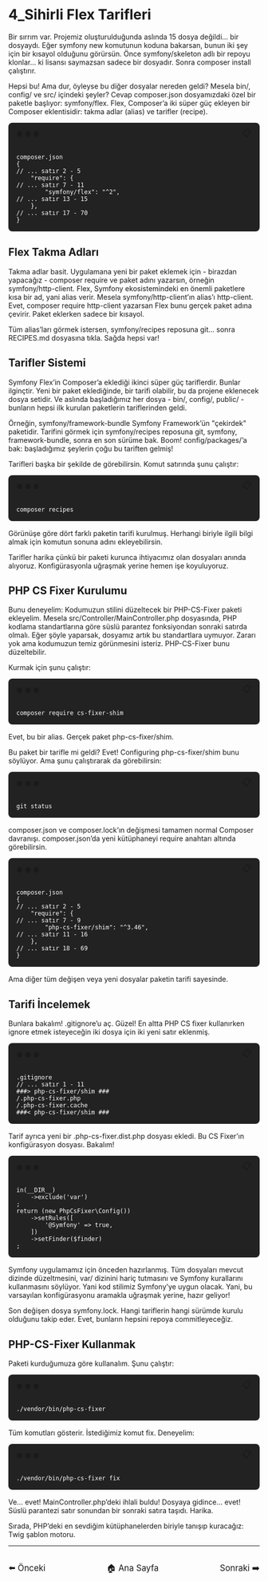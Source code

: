 # 4_Sihirli Flex Tarifleri

Bir sırrım var. Projemiz oluşturulduğunda aslında 15 dosya değildi... bir dosyaydı. Eğer symfony new komutunun koduna bakarsan, bunun iki şey için bir kısayol olduğunu görürsün. Önce symfony/skeleton adlı bir repoyu klonlar... ki lisansı saymazsan sadece bir dosyadır. Sonra composer install çalıştırır.

Hepsi bu! Ama dur, öyleyse bu diğer dosyalar nereden geldi? Mesela bin/, config/ ve src/ içindeki şeyler? Cevap composer.json dosyamızdaki özel bir paketle başlıyor: symfony/flex. Flex, Composer’a iki süper güç ekleyen bir Composer eklentisidir: takma adlar (alias) ve tarifler (recipe).

<div class="terminal-wrapper bg-black-4 rounded-t" style="background:#222; border-radius:8px; margin-bottom:16px;">
  <div class="flex justify-between py-1 px-3" style="display:flex; justify-content:space-between; align-items:center; padding:8px 16px;">
    <div class="terminal-controls">
      <span>●</span>
      <span>●</span>
      <span>●</span>
    </div>
    <div class="terminal-copy js-activate-clipboard">
      <span class="fa fa-clipboard text-white" title="Copy Code" style="cursor:pointer; font-size:18px;" onclick="navigator.clipboard.writeText('composer.json\n{\n// ... satır 2 - 5\n    \"require\": {\n// ... satır 7 - 11\n        \"symfony/flex\": \"^2\",\n// ... satır 13 - 15\n    },\n// ... satır 17 - 70\n}')">📋</span>
      <span class="js-copy-button-text"></span>
    </div>
  </div>
  <div class="js-copy-clipboard-target">
    <pre class="notranslate" style="color:#fff; margin:0; padding:16px;"><code class="language-json">composer.json
{
// ... satır 2 - 5
    "require": {
// ... satır 7 - 11
        "symfony/flex": "^2",
// ... satır 13 - 15
    },
// ... satır 17 - 70
}</code></pre>
  </div>
</div>

## Flex Takma Adları

Takma adlar basit. Uygulamana yeni bir paket eklemek için - birazdan yapacağız - composer require ve paket adını yazarsın, örneğin symfony/http-client. Flex, Symfony ekosistemindeki en önemli paketlere kısa bir ad, yani alias verir. Mesela symfony/http-client’ın alias’ı http-client. Evet, composer require http-client yazarsan Flex bunu gerçek paket adına çevirir. Paket eklerken sadece bir kısayol.

Tüm alias’ları görmek istersen, symfony/recipes reposuna git... sonra RECIPES.md dosyasına tıkla. Sağda hepsi var!

## Tarifler Sistemi

Symfony Flex’in Composer’a eklediği ikinci süper güç tariflerdir. Bunlar ilginçtir. Yeni bir paket eklediğinde, bir tarifi olabilir, bu da projene eklenecek dosya setidir. Ve aslında başladığımız her dosya - bin/, config/, public/ - bunların hepsi ilk kurulan paketlerin tariflerinden geldi.

Örneğin, symfony/framework-bundle Symfony Framework’ün "çekirdek" paketidir. Tarifini görmek için symfony/recipes reposuna git, symfony, framework-bundle, sonra en son sürüme bak. Boom! config/packages/’a bak: başladığımız şeylerin çoğu bu tariften gelmiş!

Tarifleri başka bir şekilde de görebilirsin. Komut satırında şunu çalıştır:

<div class="terminal-wrapper bg-black-4 rounded-t" style="background:#222; border-radius:8px; margin-bottom:16px;">
  <div class="flex justify-between py-1 px-3" style="display:flex; justify-content:space-between; align-items:center; padding:8px 16px;">
    <div class="terminal-controls">
      <span>●</span>
      <span>●</span>
      <span>●</span>
    </div>
    <div class="terminal-copy js-activate-clipboard">
      <span class="fa fa-clipboard text-white" title="Copy Code" style="cursor:pointer; font-size:18px;" onclick="navigator.clipboard.writeText('composer recipes')">📋</span>
      <span class="js-copy-button-text"></span>
    </div>
  </div>
  <div class="js-copy-clipboard-target">
    <pre class="notranslate" style="color:#fff; margin:0; padding:16px;"><code class="language-bash">composer recipes</code></pre>
  </div>
</div>

Görünüşe göre dört farklı paketin tarifi kurulmuş. Herhangi biriyle ilgili bilgi almak için komutun sonuna adını ekleyebilirsin.

Tarifler harika çünkü bir paketi kurunca ihtiyacımız olan dosyaları anında alıyoruz. Konfigürasyonla uğraşmak yerine hemen işe koyuluyoruz.

## PHP CS Fixer Kurulumu

Bunu deneyelim: Kodumuzun stilini düzeltecek bir PHP-CS-Fixer paketi ekleyelim. Mesela src/Controller/MainController.php dosyasında, PHP kodlama standartlarına göre süslü parantez fonksiyondan sonraki satırda olmalı. Eğer şöyle yaparsak, dosyamız artık bu standartlara uymuyor. Zararı yok ama kodumuzun temiz görünmesini isteriz. PHP-CS-Fixer bunu düzeltebilir.

Kurmak için şunu çalıştır:

<div class="terminal-wrapper bg-black-4 rounded-t" style="background:#222; border-radius:8px; margin-bottom:16px;">
  <div class="flex justify-between py-1 px-3" style="display:flex; justify-content:space-between; align-items:center; padding:8px 16px;">
    <div class="terminal-controls">
      <span>●</span>
      <span>●</span>
      <span>●</span>
    </div>
    <div class="terminal-copy js-activate-clipboard">
      <span class="fa fa-clipboard text-white" title="Copy Code" style="cursor:pointer; font-size:18px;" onclick="navigator.clipboard.writeText('composer require cs-fixer-shim')">📋</span>
      <span class="js-copy-button-text"></span>
    </div>
  </div>
  <div class="js-copy-clipboard-target">
    <pre class="notranslate" style="color:#fff; margin:0; padding:16px;"><code class="language-bash">composer require cs-fixer-shim</code></pre>
  </div>
</div>

Evet, bu bir alias. Gerçek paket php-cs-fixer/shim.

Bu paket bir tarifle mi geldi? Evet! Configuring php-cs-fixer/shim bunu söylüyor. Ama şunu çalıştırarak da görebilirsin:

<div class="terminal-wrapper bg-black-4 rounded-t" style="background:#222; border-radius:8px; margin-bottom:16px;">
  <div class="flex justify-between py-1 px-3" style="display:flex; justify-content:space-between; align-items:center; padding:8px 16px;">
    <div class="terminal-controls">
      <span>●</span>
      <span>●</span>
      <span>●</span>
    </div>
    <div class="terminal-copy js-activate-clipboard">
      <span class="fa fa-clipboard text-white" title="Copy Code" style="cursor:pointer; font-size:18px;" onclick="navigator.clipboard.writeText('git status')">📋</span>
      <span class="js-copy-button-text"></span>
    </div>
  </div>
  <div class="js-copy-clipboard-target">
    <pre class="notranslate" style="color:#fff; margin:0; padding:16px;"><code class="language-bash">git status</code></pre>
  </div>
</div>

composer.json ve composer.lock’ın değişmesi tamamen normal Composer davranışı. composer.json’da yeni kütüphaneyi require anahtarı altında görebilirsin.

<div class="terminal-wrapper bg-black-4 rounded-t" style="background:#222; border-radius:8px; margin-bottom:16px;">
  <div class="flex justify-between py-1 px-3" style="display:flex; justify-content:space-between; align-items:center; padding:8px 16px;">
    <div class="terminal-controls">
      <span>●</span>
      <span>●</span>
      <span>●</span>
    </div>
    <div class="terminal-copy js-activate-clipboard">
      <span class="fa fa-clipboard text-white" title="Copy Code" style="cursor:pointer; font-size:18px;" onclick="navigator.clipboard.writeText('composer.json\n{\n// ... satır 2 - 5\n    \"require\": {\n// ... satır 7 - 9\n        \"php-cs-fixer/shim\": \"^3.46\",\n// ... satır 11 - 16\n    },\n// ... satır 18 - 69\n}')">📋</span>
      <span class="js-copy-button-text"></span>
    </div>
  </div>
  <div class="js-copy-clipboard-target">
    <pre class="notranslate" style="color:#fff; margin:0; padding:16px;"><code class="language-json">composer.json
{
// ... satır 2 - 5
    "require": {
// ... satır 7 - 9
        "php-cs-fixer/shim": "^3.46",
// ... satır 11 - 16
    },
// ... satır 18 - 69
}</code></pre>
  </div>
</div>

Ama diğer tüm değişen veya yeni dosyalar paketin tarifi sayesinde.

## Tarifi İncelemek

Bunlara bakalım! .gitignore’u aç. Güzel! En altta PHP CS fixer kullanırken ignore etmek isteyeceğin iki dosya için iki yeni satır eklenmiş.

<div class="terminal-wrapper bg-black-4 rounded-t" style="background:#222; border-radius:8px; margin-bottom:16px;">
  <div class="flex justify-between py-1 px-3" style="display:flex; justify-content:space-between; align-items:center; padding:8px 16px;">
    <div class="terminal-controls">
      <span>●</span>
      <span>●</span>
      <span>●</span>
    </div>
    <div class="terminal-copy js-activate-clipboard">
      <span class="fa fa-clipboard text-white" title="Copy Code" style="cursor:pointer; font-size:18px;" onclick="navigator.clipboard.writeText('.gitignore\n// ... satır 1 - 11\n###> php-cs-fixer/shim ###\n/.php-cs-fixer.php\n/.php-cs-fixer.cache\n###< php-cs-fixer/shim ###')">📋</span>
      <span class="js-copy-button-text"></span>
    </div>
  </div>
  <div class="js-copy-clipboard-target">
    <pre class="notranslate" style="color:#fff; margin:0; padding:16px;"><code class="language-bash">.gitignore
// ... satır 1 - 11
###> php-cs-fixer/shim ###
/.php-cs-fixer.php
/.php-cs-fixer.cache
###< php-cs-fixer/shim ###</code></pre>
  </div>
</div>

Tarif ayrıca yeni bir .php-cs-fixer.dist.php dosyası ekledi. Bu CS Fixer’ın konfigürasyon dosyası. Bakalım!

<div class="terminal-wrapper bg-black-4 rounded-t" style="background:#222; border-radius:8px; margin-bottom:16px;">
  <div class="flex justify-between py-1 px-3" style="display:flex; justify-content:space-between; align-items:center; padding:8px 16px;">
    <div class="terminal-controls">
      <span>●</span>
      <span>●</span>
      <span>●</span>
    </div>
    <div class="terminal-copy js-activate-clipboard">
      <span class="fa fa-clipboard text-white" title="Copy Code" style="cursor:pointer; font-size:18px;" onclick="navigator.clipboard.writeText('<?php\n$finder = (new PhpCsFixer\\Finder())\n    ->in(__DIR__)\n    ->exclude(\'var\')\n;\nreturn (new PhpCsFixer\\Config())\n    ->setRules([\n        \'@Symfony\' => true,\n    ])\n    ->setFinder($finder)\n;')">📋</span>
      <span class="js-copy-button-text"></span>
    </div>
  </div>
  <div class="js-copy-clipboard-target">
    <pre class="notranslate" style="color:#fff; margin:0; padding:16px;"><code class="language-php"><?php
$finder = (new PhpCsFixer\Finder())
    ->in(__DIR__)
    ->exclude('var')
;
return (new PhpCsFixer\Config())
    ->setRules([
        '@Symfony' => true,
    ])
    ->setFinder($finder)
;</code></pre>
  </div>
</div>

Symfony uygulamamız için önceden hazırlanmış. Tüm dosyaları mevcut dizinde düzeltmesini, var/ dizinini hariç tutmasını ve Symfony kurallarını kullanmasını söylüyor. Yani kod stilimiz Symfony’ye uygun olacak. Yani, bu varsayılan konfigürasyonu aramakla uğraşmak yerine, hazır geliyor!

Son değişen dosya symfony.lock. Hangi tariflerin hangi sürümde kurulu olduğunu takip eder. Evet, bunların hepsini repoya commitleyeceğiz.

## PHP-CS-Fixer Kullanmak

Paketi kurduğumuza göre kullanalım. Şunu çalıştır:

<div class="terminal-wrapper bg-black-4 rounded-t" style="background:#222; border-radius:8px; margin-bottom:16px;">
  <div class="flex justify-between py-1 px-3" style="display:flex; justify-content:space-between; align-items:center; padding:8px 16px;">
    <div class="terminal-controls">
      <span>●</span>
      <span>●</span>
      <span>●</span>
    </div>
    <div class="terminal-copy js-activate-clipboard">
      <span class="fa fa-clipboard text-white" title="Copy Code" style="cursor:pointer; font-size:18px;" onclick="navigator.clipboard.writeText('./vendor/bin/php-cs-fixer')">📋</span>
      <span class="js-copy-button-text"></span>
    </div>
  </div>
  <div class="js-copy-clipboard-target">
    <pre class="notranslate" style="color:#fff; margin:0; padding:16px;"><code class="language-bash">./vendor/bin/php-cs-fixer</code></pre>
  </div>
</div>

Tüm komutları gösterir. İstediğimiz komut fix. Deneyelim:

<div class="terminal-wrapper bg-black-4 rounded-t" style="background:#222; border-radius:8px; margin-bottom:16px;">
  <div class="flex justify-between py-1 px-3" style="display:flex; justify-content:space-between; align-items:center; padding:8px 16px;">
    <div class="terminal-controls">
      <span>●</span>
      <span>●</span>
      <span>●</span>
    </div>
    <div class="terminal-copy js-activate-clipboard">
      <span class="fa fa-clipboard text-white" title="Copy Code" style="cursor:pointer; font-size:18px;" onclick="navigator.clipboard.writeText('./vendor/bin/php-cs-fixer fix')">📋</span>
      <span class="js-copy-button-text"></span>
    </div>
  </div>
  <div class="js-copy-clipboard-target">
    <pre class="notranslate" style="color:#fff; margin:0; padding:16px;"><code class="language-bash">./vendor/bin/php-cs-fixer fix</code></pre>
  </div>
</div>

Ve... evet! MainController.php’deki ihlali buldu! Dosyaya gidince... evet! Süslü parantezi satır sonundan bir sonraki satıra taşıdı. Harika.

Sırada, PHP’deki en sevdiğim kütüphanelerden biriyle tanışıp kuracağız: Twig şablon motoru.

---

<div style="display: flex; justify-content: space-between; align-items: center; margin-top: 32px;">
    <a href="./3_Routes Controllers & Responses.md" title="Önceki" style="text-decoration: none; font-size: 1.2em;">⬅️ Önceki</a>
    <a href="../README.md" title="Ana Sayfa" style="text-decoration: none; font-size: 1.2em;">🏠 Ana Sayfa</a>
    <a href="./5_Twig & Templates.md" title="Sonraki" style="text-decoration: none; font-size: 1.2em;">Sonraki ➡️</a>
</div>
